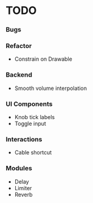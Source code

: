 # TODO

### Bugs

### Refactor
- Constrain on Drawable

### Backend
- Smooth volume interpolation

### UI Components
- Knob tick labels
- Toggle input

### Interactions
- Cable shortcut

### Modules
- Delay
- Limiter
- Reverb
